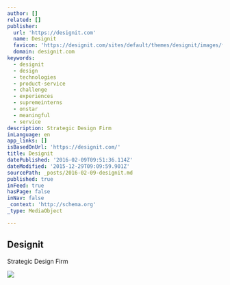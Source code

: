 ```yaml
---
author: []
related: []
publisher:
  url: 'https://designit.com'
  name: Designit
  favicon: 'https://designit.com/sites/default/themes/designit/images/favicon.ico'
  domain: designit.com
keywords:
  - designit
  - design
  - technologies
  - product-service
  - challenge
  - experiences
  - supremeinterns
  - onstar
  - meaningful
  - service
description: Strategic Design Firm
inLanguage: en
app_links: []
isBasedOnUrl: 'https://designit.com/'
title: Designit
datePublished: '2016-02-09T09:51:36.114Z'
dateModified: '2015-12-29T09:09:59.901Z'
sourcePath: _posts/2016-02-09-designit.md
published: true
inFeed: true
hasPage: false
inNav: false
_context: 'http://schema.org'
_type: MediaObject

---
```

<article style=""><h1>Designit</h1><p>Strategic Design Firm</p><img src="http://designit.com/sites/default/themes/designit/images/designit-200x200.png" /></article>